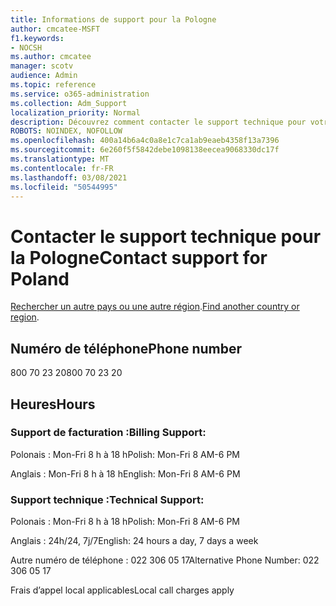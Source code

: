 ```yaml
---
title: Informations de support pour la Pologne
author: cmcatee-MSFT
f1.keywords:
- NOCSH
ms.author: cmcatee
manager: scotv
audience: Admin
ms.topic: reference
ms.service: o365-administration
ms.collection: Adm_Support
localization_priority: Normal
description: Découvrez comment contacter le support technique pour votre pays ou région.
ROBOTS: NOINDEX, NOFOLLOW
ms.openlocfilehash: 400a14b6a4c0a8e1c7ca1ab9eaeb4358f13a7396
ms.sourcegitcommit: 6e260f5f5842debe1098138eecea9068330dc17f
ms.translationtype: MT
ms.contentlocale: fr-FR
ms.lasthandoff: 03/08/2021
ms.locfileid: "50544995"
---
```

# <a name="contact-support-for-poland"></a><span data-ttu-id="0db8e-103">Contacter le support technique pour la Pologne</span><span class="sxs-lookup"><span data-stu-id="0db8e-103">Contact support for Poland</span></span>

<span data-ttu-id="0db8e-104">[Rechercher un autre pays ou une autre région](../contact-support-for-business-products.md).</span><span class="sxs-lookup"><span data-stu-id="0db8e-104">[Find another country or region](../contact-support-for-business-products.md).</span></span>

## <a name="phone-number"></a><span data-ttu-id="0db8e-105">Numéro de téléphone</span><span class="sxs-lookup"><span data-stu-id="0db8e-105">Phone number</span></span>
<span data-ttu-id="0db8e-106">800 70 23 20</span><span class="sxs-lookup"><span data-stu-id="0db8e-106">800 70 23 20</span></span>

## <a name="hours"></a><span data-ttu-id="0db8e-107">Heures</span><span class="sxs-lookup"><span data-stu-id="0db8e-107">Hours</span></span>
### <a name="billing-support"></a><span data-ttu-id="0db8e-108">Support de facturation :</span><span class="sxs-lookup"><span data-stu-id="0db8e-108">Billing Support:</span></span>

<span data-ttu-id="0db8e-109">Polonais : Mon-Fri 8 h à 18 h</span><span class="sxs-lookup"><span data-stu-id="0db8e-109">Polish: Mon-Fri 8 AM-6 PM</span></span>

<span data-ttu-id="0db8e-110">Anglais : Mon-Fri 8 h à 18 h</span><span class="sxs-lookup"><span data-stu-id="0db8e-110">English: Mon-Fri 8 AM-6 PM</span></span>

### <a name="technical-support"></a><span data-ttu-id="0db8e-111">Support technique :</span><span class="sxs-lookup"><span data-stu-id="0db8e-111">Technical Support:</span></span>

<span data-ttu-id="0db8e-112">Polonais : Mon-Fri 8 h à 18 h</span><span class="sxs-lookup"><span data-stu-id="0db8e-112">Polish: Mon-Fri 8 AM-6 PM</span></span>

<span data-ttu-id="0db8e-113">Anglais : 24h/24, 7j/7</span><span class="sxs-lookup"><span data-stu-id="0db8e-113">English: 24 hours a day, 7 days a week</span></span>

<span data-ttu-id="0db8e-114">Autre numéro de téléphone : 022 306 05 17</span><span class="sxs-lookup"><span data-stu-id="0db8e-114">Alternative Phone Number: 022 306 05 17</span></span>

<span data-ttu-id="0db8e-115">Frais d’appel local applicables</span><span class="sxs-lookup"><span data-stu-id="0db8e-115">Local call charges apply</span></span>
